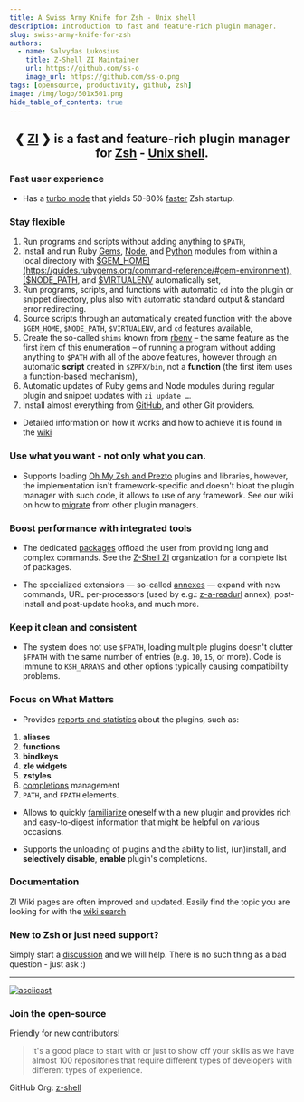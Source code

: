 ```yaml
---
title: A Swiss Army Knife for Zsh - Unix shell
description: Introduction to fast and feature-rich plugin manager.
slug: swiss-army-knife-for-zsh
authors:
  - name: Salvydas Lukosius
    title: Z-Shell ZI Maintainer
    url: https://github.com/ss-o
    image_url: https://github.com/ss-o.png
tags: [opensource, productivity, github, zsh]
image: /img/logo/501x501.png
hide_table_of_contents: true
---
```


<div align="center">

##  ❮ [ZI](https://z-shell.pages.dev/) ❯ **is a fast and feature-rich plugin manager for [Zsh](https://zsh.sourceforge.io/) - [Unix shell](https://en.wikipedia.org/wiki/Unix_shell).** 
  
</div>

### Fast user experience

- Has a [turbo mode](https://z-shell.pages.dev/docs/getting_started/useage#turbo-mode) that yields 50-80% [faster](https://github.com/z-shell/pm-perf-test) Zsh startup.

<!--truncate-->

### Stay flexible

1. Run programs and scripts without adding anything to `$PATH`,
2. Install and run Ruby [Gems](https://github.com/rubygems/rubygems),
   [Node](https://github.com/npm/cli), and [Python](https://python.org)
   modules from within a local directory with
   [$GEM_HOME](https://guides.rubygems.org/command-reference/#gem-environment),
   [$NODE_PATH](https://nodejs.org/api/modules.html#modules_loading_from_the_global_folders),
   and
   [$VIRTUALENV](https://docs.python.org/3/tutorial/venv.html)
   automatically set,
3. Run programs, scripts, and functions with automatic `cd` into the plugin
   or snippet directory, plus also with automatic standard output
   & standard error redirecting.
4. Source scripts through an automatically created function with the above
   `$GEM_HOME`, `$NODE_PATH`, `$VIRTUALENV`, and `cd` features available,
5. Create the so-called `shims` known from
   [rbenv](https://github.com/rbenv/rbenv) – the same feature as the first
   item of this enumeration – of running a program without adding anything
   to `$PATH` with all of the above features, however through an automatic
   **script** created in `$ZPFX/bin`, not a **function** (the first item
   uses a function-based mechanism),
6. Automatic updates of Ruby gems and Node modules during regular plugin and
   snippet updates with `zi update …`.
7. Install almost everything from [GitHub](https://github.com), and other Git providers.

- Detailed information on how it works and how to achieve it is found in the [wiki](https://z-shell.pages.dev/docs/ecosystem/annexes)

### Use what you want - not only what you can.

- Supports loading [Oh My Zsh and Prezto](https://z-shell.pages.dev/docs/getting_started/overview#oh-my-zsh-prezto) plugins and libraries, however, the implementation isn't framework-specific and doesn't bloat the plugin manager with such code, it allows to use of any framework. See our wiki on how to [migrate](https://z-shell.pages.dev/docs/getting_started/migration) from other plugin managers.
 
### Boost performance with integrated tools

- The dedicated [packages](https://z-shell.pages.dev/docs/ecosystem/packages) offload the user from providing long and complex commands. See the [Z-Shell ZI](https://github.com/z-shell) organization for a complete list of packages.

- The specialized extensions — so-called [annexes](https://z-shell.pages.dev/docs/ecosystem/annexes) —  expand with new commands, URL per-processors (used by e.g.: [z-a-readurl](https://github.com/z-shell/z-a-readurl) annex), post-install and post-update hooks, and much more.

### Keep it clean and consistent

- The system does not use `$FPATH`, loading multiple plugins doesn't clutter `$FPATH` with the same number of entries (e.g. `10`, `15`, or more). Code is immune to `KSH_ARRAYS` and other options typically causing compatibility problems.

### Focus on What Matters

- Provides [reports and statistics](https://z-shell.pages.dev/docs/guides/commands#reports-and-statistics) about the plugins, such as:

1. **aliases**
2. **functions**
3. **bindkeys**
4. **zle widgets**
5. **zstyles**
6. [completions](https://z-shell.pages.dev/docs/guides/commands#completions-management) management
7. `PATH`, and `FPATH` elements.

- Allows to quickly [familiarize](https://z-shell.pages.dev/docs/guides/benchmark) oneself with a new plugin and provides rich and easy-to-digest information that might be helpful on various occasions. 

- Supports the unloading of plugins and the ability to list, (un)install, and **selectively disable**, **enable** plugin's completions.

### Documentation

ZI Wiki pages are often improved and updated. Easily find the topic you are looking for with the [wiki search](https://z-shell.pages.dev/search/)

### New to Zsh or just need support?

Simply start a [discussion](https://github.com/z-shell/zi/discussions/new?category=q-a) and we will help. There is no such thing as a bad question - just ask :)

***

[![asciicast](https://asciinema.org/a/459358.svg)](https://asciinema.org/a/459358)

### Join the open-source

Friendly for new contributors!

> It's a good place to start with or just to show off your skills as we have almost 100 repositories that require different types of developers with different types of experience.

GitHub Org: [z-shell](https://github.com/z-shell)